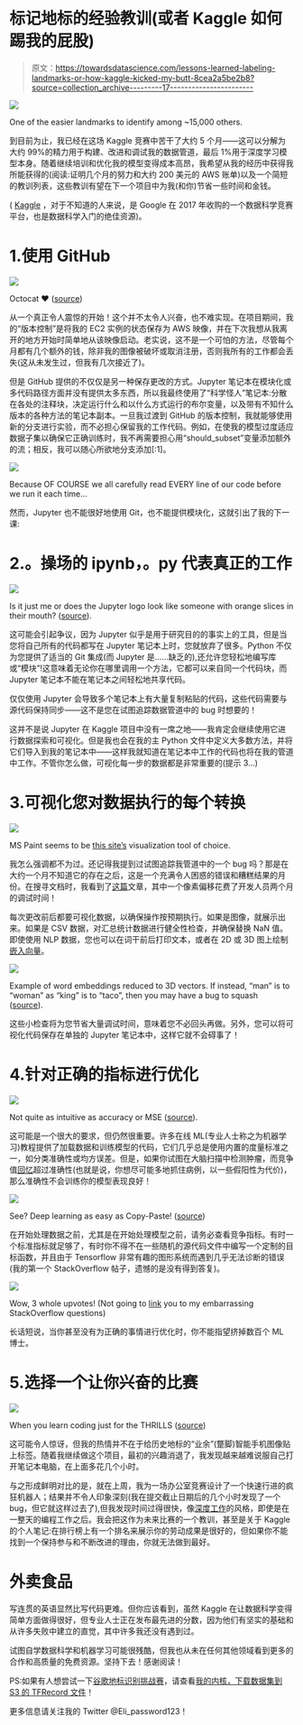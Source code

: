# 标记地标的经验教训(或者 Kaggle 如何踢我的屁股)

> 原文：<https://towardsdatascience.com/lessons-learned-labeling-landmarks-or-how-kaggle-kicked-my-butt-8cea2a5be2b8?source=collection_archive---------17----------------------->

![](img/9f461efbc1778b8fdc6872d585d38874.png)

One of the easier landmarks to identify among ~15,000 others.

到目前为止，我已经在这场 Kaggle 竞赛中苦干了大约 5 个月——这可以分解为大约 99%的精力用于构建、改进和调试我的数据管道，最后 1%用于深度学习模型本身。随着继续培训和优化我的模型变得成本高昂，我希望从我的经历中获得我所能获得的(阅读:证明几个月的努力和大约 200 美元的 AWS 账单)以及一个简短的教训列表，这些教训有望在下一个项目中为我(和你)节省一些时间和金钱。

( [Kaggle](http://kaggle.com/) ，对于不知道的人来说，是 Google 在 2017 年收购的一个数据科学竞赛平台，也是数据科学入门的绝佳资源)。

# 1.使用 GitHub

![](img/79b64fe201caf9276d6cf82375014d6f.png)

Octocat ❤ ([source](https://blog.continuum.cl/moving-all-your-bitbucket-repositories-to-github-373e80fd4022?gi=ef3892da55d1))

从一个真正令人震惊的开始！这个并不太令人兴奋，也不难实现。在项目期间，我的“版本控制”是将我的 EC2 实例的状态保存为 AWS 映像，并在下次我想从我离开的地方开始时简单地从该映像启动。老实说，这不是一个可怕的方法，尽管每个月都有几个额外的钱，除非我的图像被破坏或取消注册，否则我所有的工作都会丢失(这从未发生过，但我有几次接近了)。

但是 GitHub 提供的不仅仅是另一种保存更改的方式。Jupyter 笔记本在模块化或多代码路径方面并没有提供太多东西，所以我最终使用了“科学怪人”笔记本:分散在各处的注释块，决定运行什么和以什么方式运行的布尔变量，以及带有不知什么版本的各种方法的笔记本副本。一旦我过渡到 GitHub 的版本控制，我就能够使用新的分支进行实验，而不必担心保留我的工作代码。例如，在使我的模型过度适应数据子集以确保它正确训练时，我不再需要担心用“should_subset”变量添加额外的流；相反，我可以随心所欲地分支添加[:1]。

![](img/b35236aadf80c8156da240b469fe4430.png)

Because OF COURSE we all carefully read EVERY line of our code before we run it each time…

然而，Jupyter 也不能很好地使用 Git，也不能提供模块化，这就引出了我的下一课:

# 2.。操场的 ipynb，。py 代表真正的工作

![](img/72ca68bfa07921227f8e5479c13ff186.png)

Is it just me or does the Jupyter logo look like someone with orange slices in their mouth? ([source](https://www.twilio.com/blog/2017/10/basic-statistics-python-numpy-jupyter-notebook.html)).

这可能会引起争议，因为 Jupyter 似乎是用于研究目的的事实上的工具，但是当您将自己所有的代码都写在 Jupyter 笔记本上时，您就放弃了很多。Python 不仅为您提供了适当的 Git 集成(而 Jupyter 是……缺乏的),还允许您轻松地编写库或“模块”!这意味着无论你在哪里调用一个方法，它都可以来自同一个代码块，而 Jupyter 笔记本不能在笔记本之间轻松地共享代码。

仅仅使用 Jupyter 会导致多个笔记本上有大量复制粘贴的代码，这些代码需要与源代码保持同步——这不是您在试图追踪数据管道中的 bug 时想要的！

这并不是说 Jupyter 在 Kaggle 项目中没有一席之地——我肯定会继续使用它进行数据探索和可视化。但是我也会在我的主 Python 文件中定义大多数方法，并将它们导入到我的笔记本中——这样我就知道在笔记本中工作的代码也将在我的管道中工作。不管你怎么做，可视化每一步的数据都是非常重要的(提示 3…)

# 3.可视化您对数据执行的每个转换

![](img/1396f6d43a719bd01f37421bbcea91eb.png)

MS Paint seems to be [this site’s](https://www.exceldashboardtemplates.com/friday-challenge-data-transformation/) visualization tool of choice.

我怎么强调都不为过。还记得我提到过试图追踪我管道中的一个 bug 吗？那是在大约一个月不知道它的存在之后，这是一个充满令人困惑的错误和糟糕结果的月份。在搜寻文档时，我看到了[这篇](https://hackernoon.com/how-tensorflows-tf-image-resize-stole-60-days-of-my-life-aba5eb093f35)文章，其中一个像素偏移花费了开发人员两个月的调试时间！

每次更改前后都要可视化数据，以确保操作按预期执行。如果是图像，就展示出来。如果是 CSV 数据，对汇总统计数据进行健全性检查，并确保替换 NaN 值。即使使用 NLP 数据，您也可以在词干前后打印文本，或者在 2D 或 3D 图上绘制[嵌入向量](https://www.analyticsvidhya.com/blog/2017/06/word-embeddings-count-word2veec/)。

![](img/7aaeaccbae14de6367e7288cdd16ec7e.png)

Example of word embeddings reduced to 3D vectors. If instead, “man” is to “woman” as “king” is to “taco”, then you may have a bug to squash ([source](/word-embedding-with-word2vec-and-fasttext-a209c1d3e12c)).

这些小检查将为您节省大量调试时间，意味着您不必回头再做。另外，您可以将可视化代码保存在单独的 Jupyter 笔记本中，这样它就不会碍事了！

# 4.针对正确的指标进行优化

![](img/079c6689ed2b62276777708da979ba8b.png)

Not quite as intuitive as accuracy or MSE ([source](https://www.kaggle.com/c/landmark-recognition-challenge#evaluation)).

这可能是一个很大的要求，但仍然很重要。许多在线 ML(专业人士称之为机器学习)教程提供了加载数据和训练模型的代码，它们几乎总是使用内置的度量标准之一，如分类准确性或均方误差。但是，如果你试图在大脑扫描中检测肿瘤，而竞争值[回忆](https://en.wikipedia.org/wiki/Precision_and_recall)超过准确性(也就是说，你想尽可能多地抓住病例，以一些假阳性为代价)，那么准确性不会训练你的模型表现良好！

![](img/aabe03c9f4a789fddde1d9474ac129bf.png)

See? Deep learning as easy as Copy-Paste! ([source](https://keras.io/))

在开始处理数据之前，尤其是在开始处理模型之前，请务必查看竞争指标。有时一个标准指标就足够了，有时你不得不在一些随机的源代码文件中编写一个定制的目标函数，并且由于 Tensorflow 非常有趣的图形系统而遇到几乎无法诊断的错误(我的第一个 StackOverflow 帖子，遗憾的是没有得到答复)。

![](img/6702681d6b51786a915707cabcdcab06.png)

Wow, 3 whole upvotes! (Not going to [link](https://www.youtube.com/watch?v=dQw4w9WgXcQ) you to my embarrassing StackOverflow questions)

长话短说，当你甚至没有为正确的事情进行优化时，你不能指望挤掉数百个 ML 博士。

# 5.选择一个让你兴奋的比赛

![](img/34f4b5aef1d86e0479ace6b8e92f57b3.png)

When you learn coding just for the THRILLS ([source](https://media2.giphy.com/media/xTiTnnLkYTDWSOWSHK/giphy.gif?cid=790b76115ca02f066f5337625945797a))

这可能令人惊讶，但我的热情并不在于给历史地标的“业余”(蹩脚)智能手机图像贴上标签。随着我继续做这个项目，最初的兴趣消退了，我发现越来越难说服自己打开笔记本电脑，在上面多花几个小时。

与之形成鲜明对比的是，就在上周，我为一场办公室竞赛设计了一个快速行进的疯狂机器人；结果并不令人印象深刻(我在提交截止日期后的几个小时发现了一个 bug，但它就这样过去了),但我发现时间过得很快，像[深度工作](http://calnewport.com/books/deep-work/)的风格，即使是在一整天的编程工作之后。我会把这作为未来比赛的一个教训，甚至是关于 Kaggle 的个人笔记:在排行榜上有一个排名来展示你的劳动成果是很好的，但如果你不能找到一个保持参与和不断改进的理由，你就无法做到最好。

# 外卖食品

写连贯的英语显然比写代码更难。但你应该看到，虽然 Kaggle 在让数据科学变得简单方面做得很好，但专业人士正在发布最先进的分数，因为他们有坚实的基础和从许多失败中建立的直觉，其中许多我还没有遇到过。

试图自学数据科学和机器学习可能很残酷，但我也从未在任何其他领域看到更多的合作和高质量的免费资源。坚持下去！感谢阅读！

PS:如果有人想尝试一下[谷歌地标识别挑战赛](https://www.kaggle.com/c/landmark-recognition-challenge)，请查看[我的内核，下载数据集到 S3 的 TFRecord 文件](https://www.kaggle.com/elitcohen/dataset-to-tfrecords-in-s3)！

更多信息请关注我的 Twitter @Eli_password123！